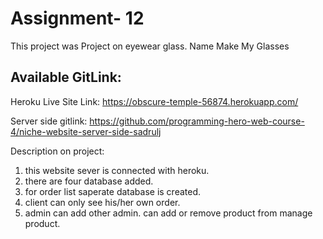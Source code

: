 # Assignment- 12

This project was Project on eyewear glass. Name Make My Glasses

## Available GitLink:

Heroku Live Site Link:
https://obscure-temple-56874.herokuapp.com/



Server side gitlink:
https://github.com/programming-hero-web-course-4/niche-website-server-side-sadrulj

Description on project:

1. this website sever is connected with heroku.
2.  there are four database added.
3.  for order list saperate database is created.
4.  client can only see his/her own order.
5.  admin can add other admin. can add or remove product from manage product.
